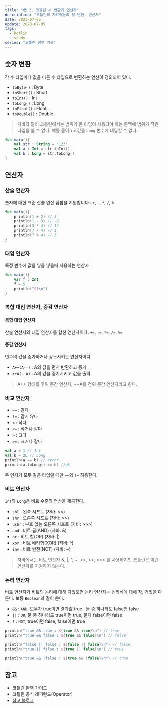 ```yaml
---
title: "😳 2. 코틀린 수 변환과 연산자"
description: "코틀린의 자료형들의 형 변환, 연산자"
date: 2023-07-05
update: 2023-07-05
tags:
  - kotlin
  - study
series: "코틀린 공부 기록"
---
```


## 숫자 변환

각 수 타입마다 값을 다른 수 타입으로 변환하는 연산이 정의되어 있다.
- `toByte()` : Byte
- `toShort()` : Short
- `toInt()` : Int
- `toLong()` : Long
- `toFloat()` : Float
- `toDouble()` : Double

> 자바와 달리 코틀린에서는 범위가 큰 타입이 사용되야 하는 문맥에 범위가 작은 타입을 쓸 수 없다. 예를 들어 `int`값을 `Long` 변수에 대입할 수 없다.

```kotlin
fun main(){
    val str : String = "123"
    val a : Int = str.toInt()
    val b : Long = str.toLong()
}
```

## 연산자

### 산술 연산자

숫자에 대한 표준 산술 연산 집합을 지원합니다.: `+`, `-`, `*`, `/`, `%`
```kotlin
fun main(){
    println(1 + 2) // 3
    println(1 - 3) // -2
    println(3 * 4) // 12
    println(7 / 4) // 1
    println(7 % 4) // 3
}
```

### 대입 연산자

특정 변수에 값을 넣을 넣을때 사용하는 연산자
```kotlin
fun main(){
    var f : Int
    f = 5
    println("$f\n")
}
```


### 복합 대입 연산자, 증감 연산자

#### 복합 대입 연산자

산술 연산자와 대입 연산자를 합친 연산자이다. `+=`, `-=`, `*=`, `/=`, `%=`

#### 증감 연산자

변수의 값을 증가하거나 감소시키는 연산자이다. 
- `A++(A--)` : A의 값을 먼저 반환하고 증가
- `++A(--A)` : A의 값을 증기시키고 값을 출력
> A++ 형태를 후위 증감 연산자, ++A를 전위 증감 연산자라고 한다.


### 비교 연산자

- `==` : 같다
- `!=` : 같지 않다
- `<` : 작다
- `<=` : 작거나 같다
- `>` : 크다
- `>=` : 크거나 같다

```kotlin
val a = 1 // Int
val b = 2L // Long
println(a == b) // error
println(a.toLong() == b) //ok
```
두 인자가 모두 같은 타입일 때만 `==`와 `!=` 허용한다.

### 비트 연산자 

`Int`와 `Long`은 비트 수준의 연산을 제공한다.

- `shl` : 왼쪽 시프트 (자바: <<)
- `shr` : 오른쪽 시프트 (자바: >>)
- `ushr` : 부호 없는 오른쪽 시프트 (자바: >>>)
- `and` : 비트 곱(AND) (자바: &)
- `or` : 비트 합(OR) (자바: |)
- `xor` : 비트 배타합(XOR) (자바: ^)
- `inv` : 비트 반전(NOT) (자바: ~)

> 자바에서는 비트 연산자 &, |, ^, ~, <<, >>, >>> 를 사용하지만 코틀린은 이런 연산자를 지원하지 않는다.

### 논리 연산자

비트 연산자가 비트의 논리에 대해 다뤘으면 논리 연산자는 논리식에 대해 참, 거짓을 다룬다. 보통 `Boolean`과 같이 쓴다.

- `&&` : `AND`, 모두가 true이면 결과값 true , 둘 중 하나라도 false면 false
- `||` : `OR`, 둘 중 하나라도 true이면 true, 둘다 false이면 false
- `!` : `NOT`, true이면 false, false이면 true

```kotlin
println("true && true : ${true && true}\n") // true
println("true && false : ${true && false}\n") // false

println("false || false : ${false || false}\n") // false
println("true || false : ${true || false}\n") // true

println("true && !false : ${true && !false}\n") // true
```


## 참고

- 코틀린 완벽 가이드
- 코틀린 공식 레퍼런드(Operator)
- [참고 블로그](https://blog.skylightqp.kr/269)